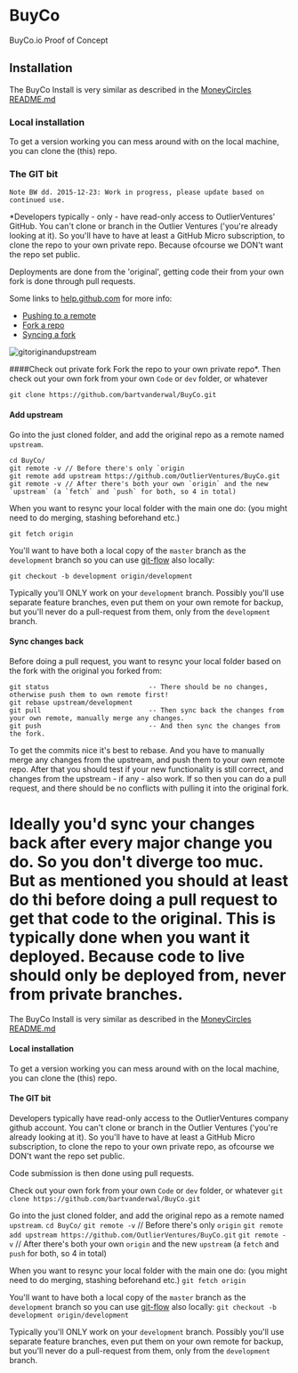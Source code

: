 # BuyCo
BuyCo.io Proof of Concept


## Installation
The BuyCo Install is very similar as described in the [MoneyCircles README.md](https://github.com/OutlierVentures/MoneyCirclesBitReserve/tree/development)

### Local installation
To get a version working you can mess around with on the local machine, you can clone the (this) repo.

### The GIT bit
    Note BW dd. 2015-12-23: Work in progress, please update based on continued use.

*Developers typically - only - have read-only access to OutlierVentures' GitHub. You can't clone or branch in the Outlier Ventures ('you're already looking at it).
So you'll have to have at least a GitHub Micro subscription, to clone the repo to your own private repo. Because ofcourse we DON't want the repo set public.

Deployments are done from the 'original', getting code their from your own fork is done through pull requests.

Some links to [help.github.com](https://help.github.com) for more info:
- [Pushing to a remote](https://help.github.com/articles/pushing-to-a-remote/)
- [Fork a repo](https://help.github.com/articles/fork-a-repo/)
- [Syncing a fork](https://help.github.com/articles/syncing-a-fork/)

![gitoriginandupstream](https://cloud.githubusercontent.com/assets/3029472/11975316/bf86b836-a96c-11e5-8402-fe64067a2bdc.png)

####Check out private fork
Fork the repo to your own private repo*. Then check out your own fork from your own `Code` or `dev` folder, or whatever

    git clone https://github.com/bartvanderwal/BuyCo.git

#### Add upstream
Go into the just cloned folder, and add the original repo as a remote named `upstream`.

    cd BuyCo/
    git remote -v // Before there's only `origin
    git remote add upstream https://github.com/OutlierVentures/BuyCo.git
    git remote -v // After there's both your own `origin` and the new `upstream` (a `fetch` and `push` for both, so 4 in total) 

When you want to resync your local folder with the main one do: (you might need to do merging, stashing beforehand etc.)

    git fetch origin

You'll want to have both a local copy of the `master` branch as the `development` branch so you can use [git-flow](http://nvie.com/posts/a-successful-git-branching-model/) also locally:

    git checkout -b development origin/development

Typically you'll ONLY work on your `development` branch. Possibly you'll use separate feature branches, even put them on your own remote for backup, but you'll never do a pull-request from them, only from the `development` branch.

#### Sync changes back
Before doing a pull request, you want to resync your local folder based on the fork with the original you forked from:

    git status                         -- There should be no changes, otherwise push them to own remote first!
    git rebase upstream/development
    git pull                           -- Then sync back the changes from your own remote, manually merge any changes.
    git push                           -- And then sync the changes from the fork.

To get the commits nice it's best to rebase. And you have to manually merge any changes from the upstream, and push them to your own remote repo.
After that you should test if your new functionality is still correct, and changes from the upstream - if any - also work.
If so then you can do a pull request, and there should be no conflicts with pulling it into the original fork. 

Ideally you'd sync your changes back after every major change you do. So you don't diverge too muc.
But as mentioned you should at least do thi before doing a pull request to get that code to the original.
This is typically done when you want it deployed. Because code to live should only be deployed from, never from private branches.
=======
The BuyCo Install is very similar as described in the [MoneyCircles README.md](https://github.com/OutlierVentures/MoneyCirclesBitReserve)

#### Local installation
To get a version working you can mess around with on the local machine, you can clone the (this) repo.

#### The GIT bit
Developers typically have read-only access to the OutlierVentures company github account. You can't clone or branch in the Outlier Ventures ('you're already looking at it).
So you'll have to have at least a GitHub Micro subscription, to clone the repo to your own private repo, as ofcourse we DON't want the repo set public.

Code submission is then done using pull requests.

Check out your own fork from your own `Code` or `dev` folder, or whatever
`git clone https://github.com/bartvanderwal/BuyCo.git`

Go into the just cloned folder, and add the original repo as a remote named `upstream`.
`cd BuyCo/`
`git remote -v` // Before there's only `origin`
`git remote add upstream https://github.com/OutlierVentures/BuyCo.git`
`git remote -v` // After there's both your own `origin` and the new `upstream` (a `fetch` and `push` for both, so 4 in total) 

When you want to resync your local folder with the main one do: (you might need to do merging, stashing beforehand etc.)
`git fetch origin`

You'll want to have both a local copy of the `master` branch as the `development` branch so you can use [git-flow](http://nvie.com/posts/a-successful-git-branching-model/) also locally:
`git checkout -b development origin/development`

Typically you'll ONLY work on your `development` branch. Possibly you'll use separate feature branches, even put them on your own remote for backup, but you'll never do a pull-request from them, only from the `development` branch.
